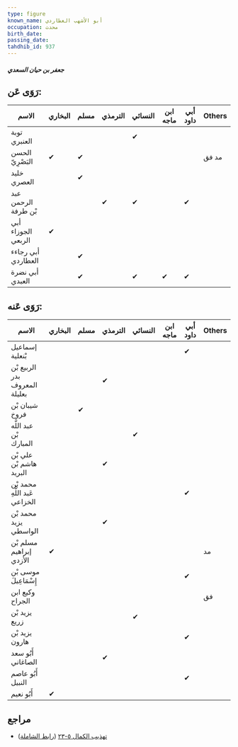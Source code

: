 ```yaml
---
type: figure
known_name: أبو الأشهب العطاردي
occupation: محدث
birth_date:
passing_date:
tahdhib_id: 937
---
```

##### جعفر بن حيان السعدي

## رَوَى عَن:
| الاسم               | البخاري | مسلم | الترمذي | النسائي | ابن ماجه | أبي داود | Others |
| ------------------- | ------- | ---- | ------- | ------- | -------- | -------- | ------ |
| توبة العنبري        |         |      |         | ✔       |          |          |        |
| الحسن البَصْرِيّ    | ✔       | ✔    |         |         |          |          | مد فق  |
| خليد العصري         |         | ✔    |         |         |          |          |        |
| عبد الرحمن بْن طرفة |         |      | ✔       | ✔       |          | ✔        |        |
| أبي الجوزاء الربعي  | ✔       |      |         |         |          |          |        |
| أبي رجاءء العطاردي  |         | ✔    |         |         |          |          |        |
| أبي نضرة العبدي     |         | ✔    |         | ✔       | ✔        | ✔        |        |
## رَوَى عَنه:
| الاسم                         | البخاري | مسلم | الترمذي | النسائي | ابن ماجه | أبي داود | Others |
| ----------------------------- | ------- | ---- | ------- | ------- | -------- | -------- | ------ |
| إسماعيل بْنعلية               |         |      |         |         |          | ✔        |        |
| الربيع بْن بدر المعروف بعليلة |         |      | ✔       |         |          |          |        |
| شيبان بْن فروخ                |         | ✔    |         |         |          |          |        |
| عبد اللَّه بْن المبارك        |         |      |         | ✔       |          |          |        |
| علي بْن هاشم بْن البريد       |         |      | ✔       |         |          |          |        |
| محمد بْن عَبد اللَّهِ الخزاعي |         |      |         |         |          | ✔        |        |
| محمد بْن يزيد الواسطي         |         |      | ✔       |         |          |          |        |
| مسلم بْن إبراهيم الأزدي       | ✔       |      |         |         |          |          | مد     |
| موسى بْن إِسْمَاعِيلَ         |         |      |         |         |          | ✔        |        |
| وكيع ابن الجراح               |         |      |         |         |          |          | فق     |
| يزيد بْن زريع                 |         |      |         | ✔       |          |          |        |
| يزيد بْن هارون                |         |      |         |         |          | ✔        |        |
| أَبُو سعد الصاغاني            |         |      | ✔       |         |          |          |        |
| أَبُو عاصم النبيل             |         |      |         |         |          | ✔        |        |
| أَبُو نعيم                    | ✔       |      |         |         |          |          |        |
## مراجع
- [تهذيب الكمال ٥-٢٣](obsidian://open?vault=Tahdhib-al-Kamal&file=Figures/٩٣٧-جعفر%20بن%20حيان%20السعدي) ([رابط الشاملة](https://shamela.ws/book/3722/2101))